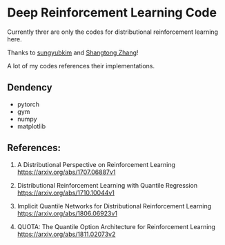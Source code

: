 # Deep Reinforcement Learning Code
Currently threr are only the codes for distributional reinforcement learning here.  

Thanks to [sungyubkim](<https://github.com/sungyubkim>) and [Shangtong Zhang](<https://github.com/ShangtongZhang>)!  

A lot of my codes references their implementations.

## Dendency

* pytorch
* gym
* numpy
* matplotlib

## References:

1. A Distributional Perspective on Reinforcement Learning   https://arxiv.org/abs/1707.06887v1 

2. Distributional Reinforcement Learning with Quantile Regression   https://arxiv.org/abs/1710.10044v1

3. Implicit Quantile Networks for Distributional Reinforcement Learning   https://arxiv.org/abs/1806.06923v1

4. QUOTA: The Quantile Option Architecture for Reinforcement Learning  https://arxiv.org/abs/1811.02073v2
